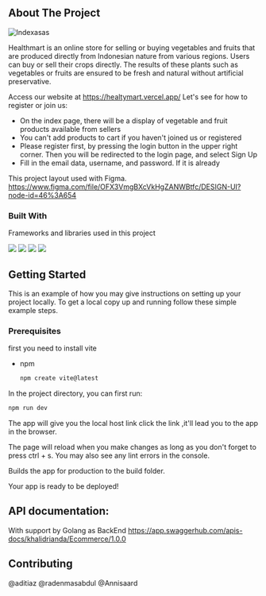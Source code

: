 
<!-- ABOUT THE PROJECT -->
## About The Project

![Indexasas](https://user-images.githubusercontent.com/59137289/198380106-37994690-0198-4d21-a8ef-21df9868b536.png)

Healthmart is an online store for selling or buying vegetables and fruits that are produced directly from Indonesian nature from various regions. Users can buy or sell their crops directly. The results of these plants such as vegetables or fruits are ensured to be fresh and natural without artificial preservative.
 
Access our website at https://healtymart.vercel.app/
Let's see for how to register or join us:

* On the index page, there will be a display of vegetable and fruit products available from sellers
* You can't add products to cart if you haven't joined us or registered
* Please register first, by pressing the login button in the upper right corner. Then you will be redirected to the login page, and select Sign Up
* Fill in the email data, username, and password. If it is already

This project layout used with Figma.
https://www.figma.com/file/OFX3VmgBXcVkHgZANWBtfc/DESIGN-UI?node-id=46%3A654

### Built With

Frameworks and libraries used in this project 


<p>

  <img src="https://img.shields.io/badge/React-20232A?style=for-the-badge&logo=react&logoColor=61DAFB" />
  <img src="https://img.shields.io/badge/Tailwind_CSS-38B2AC?style=for-the-badge&logo=tailwind-css&logoColor=white" />
  <img src="https://img.shields.io/badge/Vite-0769AD?style=for-the-badge&logo=jquery&logoColor=white" />  
  <img src="https://img.shields.io/badge/Figma-FF2D20?style=for-the-badge&logo=laravel&logoColor=white" />

</p>





<!-- GETTING STARTED -->
## Getting Started

This is an example of how you may give instructions on setting up your project locally.
To get a local copy up and running follow these simple example steps.

### Prerequisites

first you need to install vite
* npm
  ```sh
  npm create vite@latest

  ```

In the project directory, you can first run:
  ```sh
npm run dev

  ```
The app will give you the local host link click the link ,it'll lead you
to the app in the browser.

The page will reload when you make changes as long as you don't 
forget to press ctrl + s.
You may also see any lint errors in the console.



Builds the app for production to the build folder.


Your app is ready to be deployed!



## API documentation:
With support by Golang as BackEnd
https://app.swaggerhub.com/apis-docs/khalidrianda/Ecommerce/1.0.0

## Contributing

@aditiaz @radenmasabdul @Annisaard

